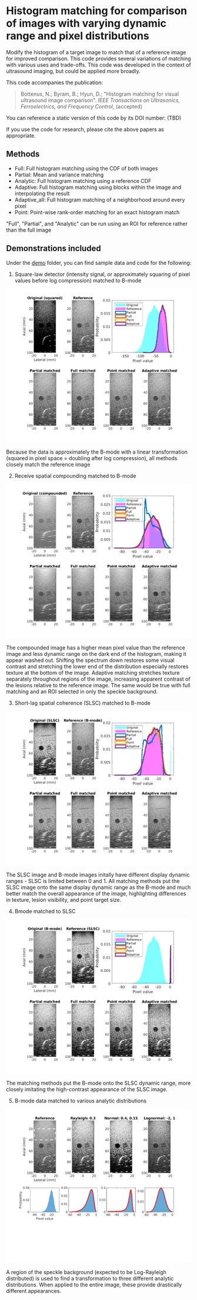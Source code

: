 # Histogram matching for comparison of images with varying dynamic range and pixel distributions
Modify the histogram of a target image to match that of a reference image for improved comparison. This code provides several variations of matching with various uses and trade-offs. This code was developed in the context of ultrasound imaging, but could be applied more broadly.

This code accompanies the publication:

> Bottenus, N.; Byram, B.; Hyun, D.; "Histogram matching for visual ultrasound image comparison". *IEEE Transactions on Ultrasonics, Ferroelectrics, and Frequency Control*, (accepted)

You can reference a static version of this code by its DOI number: (TBD)

If you use the code for research, please cite the above papers as appropriate.

## Methods

* Full: Full histogram matching using the CDF of both images
* Partial: Mean and variance matching
* Analytic: Full histogram matching using a reference CDF
* Adaptive: Full histogram matching using blocks within the image and interpolating the result
* Adaptive_all: Full histogram matching of a neighborhood around every pixel
* Point: Point-wise rank-order matching for an exact histogram match

"Full", "Partial", and "Analytic" can be run using an ROI for reference rather than the full image

## Demonstrations included

Under the [demo](demo) folder, you can find sample data and code for the following:

1. Square-law detector (intensity signal, or approximately squaring of pixel values before log compression) matched to B-mode

![Square](demo/demo_1.png)

Because the data is approximately the B-mode with a linear transformation (squared in pixel space = doubling after log compression), all methods closely match the reference image

2. Receive spatial compounding matched to B-mode

![Compounding](demo/demo_2.png)

The compounded image has a higher mean pixel value than the reference image and less dynamic range on the dark end of the histogram, making it appear washed out. Shifting the spectrum down restores some visual contrast and stretching the lower end of the distribution especially restores texture at the bottom of the image. Adaptive matching stretches texture separately throughout regions of the image, increasing apparent contrast of the lesions relative to the reference image. The same would be true with full matching and an ROI selected in only the speckle background.

3. Short-lag spatial coherence (SLSC) matched to B-mode

![SLSC to B-mode](demo/demo_3.png)

The SLSC image and B-mode images initally have different display dynamic ranges - SLSC is limited between 0 and 1. All matching methods put the SLSC image onto the same display dynamic range as the B-mode and much better match the overall appearance of the image, highlighting differences in texture, lesion visibility, and point target size.

4. Bmode matched to SLSC

![B-mode to SLSC](demo/demo_4.png)

The matching methods put the B-mode onto the SLSC dynamic range, more closely imitating the high-contrast appearance of the SLSC image.

5. B-mode data matched to various analytic distributions

![Analytic](demo/demo_5.png)

A region of the speckle background (expected to be Log-Rayleigh distributed) is used to find a transformation to three different analytic distributions. When applied to the entire image, these provide drastically different appearances.
